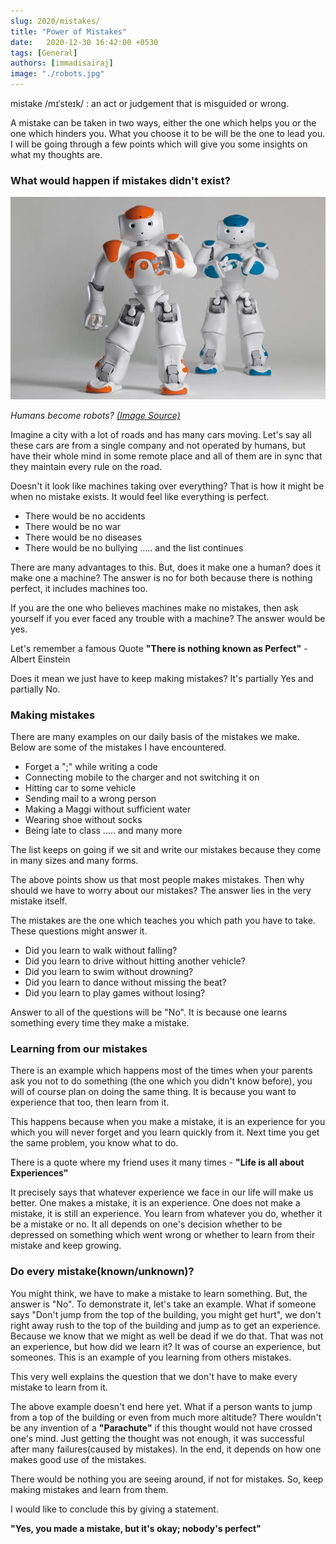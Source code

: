 ```yaml
---
slug: 2020/mistakes/
title: "Power of Mistakes"
date:   2020-12-30 16:42:00 +0530
tags: [General]
authors: [immadisairaj]
image: "./robots.jpg"
---
```


mistake /mɪˈsteɪk/ : an act or judgement that is misguided or wrong.

A mistake can be taken in two ways, either the one which helps you or the one which hinders you. What you choose it to be will be the one to lead you. I will be going through a few points which will give you some insights on what my thoughts are.

<!--truncate-->

### What would happen if mistakes didn't exist?

![Robots](./robots.jpg)

*Humans become robots? [(Image Source)][robots-source]*

Imagine a city with a lot of roads and has many cars moving. Let's say all these cars are from a single company and not operated by humans, but have their whole mind in some remote place and all of them are in sync that they maintain every rule on the road.

Doesn't it look like machines taking over everything? That is how it might be when no mistake exists. It would feel like everything is perfect.

- There would be no accidents
- There would be no war
- There would be no diseases
- There would be no bullying
  ..... and the list continues

There are many advantages to this. But, does it make one a human? does it make one a machine? The answer is no for both because there is nothing perfect, it includes machines too.

If you are the one who believes machines make no mistakes, then ask yourself if you ever faced any trouble with a machine? The answer would be yes.

Let's remember a famous Quote **"There is nothing known as Perfect"** - Albert Einstein

Does it mean we just have to keep making mistakes? It's partially Yes and partially No.

### Making mistakes

There are many examples on our daily basis of the mistakes we make. Below are some of the mistakes I have encountered.

- Forget a ";" while writing a code
- Connecting mobile to the charger and not switching it on
- Hitting car to some vehicle
- Sending mail to a wrong person
- Making a Maggi without sufficient water
- Wearing shoe without socks
- Being late to class
  ..... and many more

The list keeps on going if we sit and write our mistakes because they come in many sizes and many forms.

The above points show us that most people makes mistakes. Then why should we have to worry about our mistakes? The answer lies in the very mistake itself.

The mistakes are the one which teaches you which path you have to take. These questions might answer it.

- Did you learn to walk without falling?
- Did you learn to drive without hitting another vehicle?
- Did you learn to swim without drowning?
- Did you learn to dance without missing the beat?
- Did you learn to play games without losing?

Answer to all of the questions will be "No". It is because one learns something every time they make a mistake.

### Learning from our mistakes

There is an example which happens most of the times when your parents ask you not to do something (the one which you didn't know before), you will of course plan on doing the same thing. It is because you want to experience that too, then learn from it.

This happens because when you make a mistake, it is an experience for you which you will never forget and you learn quickly from it. Next time you get the same problem, you know what to do.

There is a quote where my friend uses it many times - **"Life is all about Experiences"**

It precisely says that whatever experience we face in our life will make us better. One makes a mistake, it is an experience. One does not make a mistake, it is still an experience. You learn from whatever you do, whether it be a mistake or no. It all depends on one's decision whether to be depressed on something which went wrong or whether to learn from their mistake and keep growing.

### Do every mistake(known/unknown)?

You might think, we have to make a mistake to learn something. But, the answer is "No". To demonstrate it, let's take an example. What if someone says "Don't jump from the top of the building, you might get hurt", we don't right away rush to the top of the building and jump as to get an experience. Because we know that we might as well be dead if we do that. That was not an experience, but how did we learn it? It was of course an experience, but someones. This is an example of you learning from others mistakes.

This very well explains the question that we don't have to make every mistake to learn from it.

The above example doesn't end here yet. What if a person wants to jump from a top of the building or even from much more altitude? There wouldn't be any invention of a **"Parachute"** if this thought would not have crossed one's mind. Just getting the thought was not enough, it was successful after many failures(caused by mistakes). In the end, it depends on how one makes good use of the mistakes.

There would be nothing you are seeing around, if not for mistakes. So, keep making mistakes and learn from them.

I would like to conclude this by giving a statement.

**"Yes, you made a mistake, but it's okay; nobody's perfect"**

[robots-source]: https://www.lucarobotics.com/blog/best-robots-in-the-world
